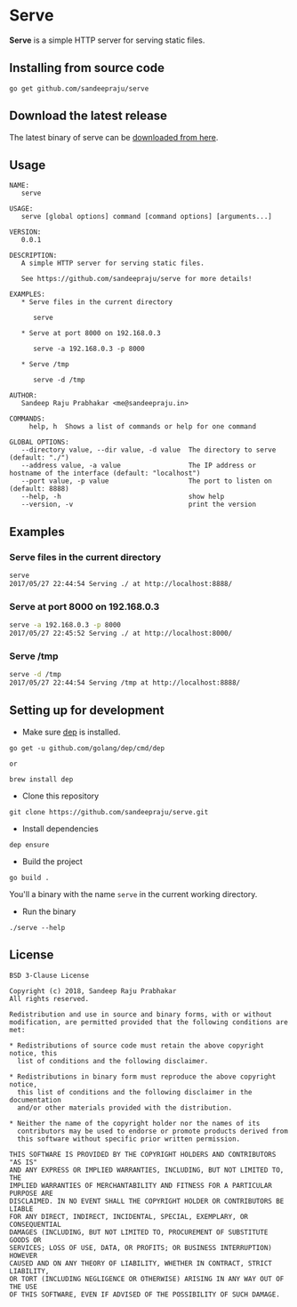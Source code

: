 # Serve

__Serve__ is a simple HTTP server for serving static files.

<!-- ## Installing

```
brew tap brew tap sandeepraju/packages
brew install serve
``` -->

## Installing from source code

```
go get github.com/sandeepraju/serve
```

## Download the latest release

The latest binary of serve can be [downloaded from here](https://github.com/sandeepraju/serve/releases/download/v0.0.1/serve.zip).

## Usage

```
NAME:
   serve

USAGE:
   serve [global options] command [command options] [arguments...]

VERSION:
   0.0.1

DESCRIPTION:
   A simple HTTP server for serving static files.

   See https://github.com/sandeepraju/serve for more details!

EXAMPLES:
   * Serve files in the current directory

      serve

   * Serve at port 8000 on 192.168.0.3

      serve -a 192.168.0.3 -p 8000

   * Serve /tmp

      serve -d /tmp

AUTHOR:
   Sandeep Raju Prabhakar <me@sandeepraju.in>

COMMANDS:
     help, h  Shows a list of commands or help for one command

GLOBAL OPTIONS:
   --directory value, --dir value, -d value  The directory to serve (default: "./")
   --address value, -a value                 The IP address or hostname of the interface (default: "localhost")
   --port value, -p value                    The port to listen on (default: 8888)
   --help, -h                                show help
   --version, -v                             print the version
```


## Examples

### Serve files in the current directory

```bash
serve
2017/05/27 22:44:54 Serving ./ at http://localhost:8888/
```

### Serve at port 8000 on 192.168.0.3

```bash
serve -a 192.168.0.3 -p 8000
2017/05/27 22:45:52 Serving ./ at http://localhost:8000/
```

### Serve /tmp

```bash
serve -d /tmp
2017/05/27 22:44:54 Serving /tmp at http://localhost:8888/
```

## Setting up for development

* Make sure [dep](https://github.com/golang/dep) is installed.

```
go get -u github.com/golang/dep/cmd/dep

or

brew install dep
```

* Clone this repository

```
git clone https://github.com/sandeepraju/serve.git
```

* Install dependencies

```
dep ensure
```

* Build the project

```
go build .
```

You'll a binary with the name `serve` in the current working directory.

* Run the binary

```
./serve --help
```

## License

```
BSD 3-Clause License

Copyright (c) 2018, Sandeep Raju Prabhakar
All rights reserved.

Redistribution and use in source and binary forms, with or without
modification, are permitted provided that the following conditions are met:

* Redistributions of source code must retain the above copyright notice, this
  list of conditions and the following disclaimer.

* Redistributions in binary form must reproduce the above copyright notice,
  this list of conditions and the following disclaimer in the documentation
  and/or other materials provided with the distribution.

* Neither the name of the copyright holder nor the names of its
  contributors may be used to endorse or promote products derived from
  this software without specific prior written permission.

THIS SOFTWARE IS PROVIDED BY THE COPYRIGHT HOLDERS AND CONTRIBUTORS "AS IS"
AND ANY EXPRESS OR IMPLIED WARRANTIES, INCLUDING, BUT NOT LIMITED TO, THE
IMPLIED WARRANTIES OF MERCHANTABILITY AND FITNESS FOR A PARTICULAR PURPOSE ARE
DISCLAIMED. IN NO EVENT SHALL THE COPYRIGHT HOLDER OR CONTRIBUTORS BE LIABLE
FOR ANY DIRECT, INDIRECT, INCIDENTAL, SPECIAL, EXEMPLARY, OR CONSEQUENTIAL
DAMAGES (INCLUDING, BUT NOT LIMITED TO, PROCUREMENT OF SUBSTITUTE GOODS OR
SERVICES; LOSS OF USE, DATA, OR PROFITS; OR BUSINESS INTERRUPTION) HOWEVER
CAUSED AND ON ANY THEORY OF LIABILITY, WHETHER IN CONTRACT, STRICT LIABILITY,
OR TORT (INCLUDING NEGLIGENCE OR OTHERWISE) ARISING IN ANY WAY OUT OF THE USE
OF THIS SOFTWARE, EVEN IF ADVISED OF THE POSSIBILITY OF SUCH DAMAGE.
```

